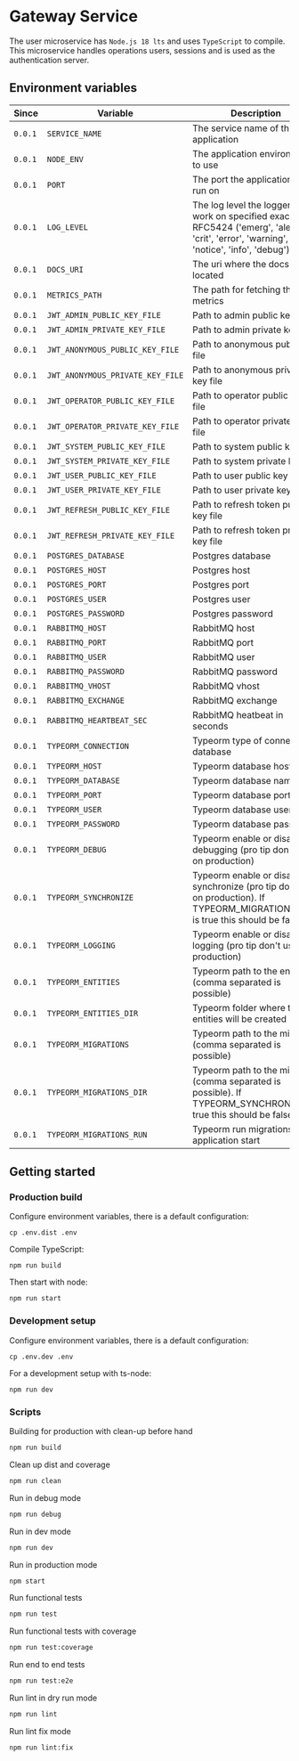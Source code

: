 # Gateway Service

The user microservice has `Node.js 18 lts` and uses `TypeScript` to compile.
This microservice handles operations users, sessions and is used as the authentication server.

## Environment variables

| Since   | Variable                         | Description                                                                                                                                  | Example                               |
|---------|----------------------------------|----------------------------------------------------------------------------------------------------------------------------------------------|---------------------------------------|
| `0.0.1` | `SERVICE_NAME`                   | The service name of the application                                                                                                          | `user`                                |
| `0.0.1` | `NODE_ENV`                       | The application environment to use                                                                                                           | `'production'`, `'development'`       |
| `0.0.1` | `PORT`                           | The port the application will run on                                                                                                         | `3000`                                |
| `0.0.1` | `LOG_LEVEL`                      | The log level the logger will work on specified exactly in RFC5424 ('emerg', 'alert', 'crit', 'error', 'warning', 'notice', 'info', 'debug') | `info`                                |
| `0.0.1` | `DOCS_URI`                       | The uri where the docs are located                                                                                                           | `http://docs-template.com`            |
| `0.0.1` | `METRICS_PATH`                   | The path for fetching the raw metrics                                                                                                        | `/private/metrics`                    |
| `0.0.1` | `JWT_ADMIN_PUBLIC_KEY_FILE`      | Path to admin public key file                                                                                                                | `./docker/keys/admin_public.pem`      |
| `0.0.1` | `JWT_ADMIN_PRIVATE_KEY_FILE`     | Path to admin private key file                                                                                                               | `./docker/keys/admin_private.pem`     |
| `0.0.1` | `JWT_ANONYMOUS_PUBLIC_KEY_FILE`  | Path to anonymous public key file                                                                                                            | `./docker/keys/anonymous_public.pem`  |
| `0.0.1` | `JWT_ANONYMOUS_PRIVATE_KEY_FILE` | Path to anonymous private key file                                                                                                           | `./docker/keys/anonymous_private.pem` |
| `0.0.1` | `JWT_OPERATOR_PUBLIC_KEY_FILE`   | Path to operator public key file                                                                                                             | `./docker/keys/operator_public.pem`   |
| `0.0.1` | `JWT_OPERATOR_PRIVATE_KEY_FILE`  | Path to operator private key file                                                                                                            | `./docker/keys/operator_private.pem`  |
| `0.0.1` | `JWT_SYSTEM_PUBLIC_KEY_FILE`     | Path to system public key file                                                                                                               | `./docker/keys/system_public.pem`     |
| `0.0.1` | `JWT_SYSTEM_PRIVATE_KEY_FILE`    | Path to system private key file                                                                                                              | `./docker/keys/system_private.pem`    |
| `0.0.1` | `JWT_USER_PUBLIC_KEY_FILE`       | Path to user public key file                                                                                                                 | `./docker/keys/user_public.pem`       |
| `0.0.1` | `JWT_USER_PRIVATE_KEY_FILE`      | Path to user private key file                                                                                                                | `./docker/keys/user_private.pem`      |
| `0.0.1` | `JWT_REFRESH_PUBLIC_KEY_FILE`    | Path to refresh token public key file                                                                                                        | `./docker/keys/refresh_public.pem`    |
| `0.0.1` | `JWT_REFRESH_PRIVATE_KEY_FILE`   | Path to refresh token private key file                                                                                                       | `./docker/keys/refresh_private.pem`   |
| `0.0.1` | `POSTGRES_DATABASE`              | Postgres database                                                                                                                            | `database`                            |
| `0.0.1` | `POSTGRES_HOST`                  | Postgres host                                                                                                                                | `127.0.0.1`                           |
| `0.0.1` | `POSTGRES_PORT`                  | Postgres port                                                                                                                                | `5432`                                |
| `0.0.1` | `POSTGRES_USER`                  | Postgres user                                                                                                                                | `guest`                               |
| `0.0.1` | `POSTGRES_PASSWORD`              | Postgres password                                                                                                                            | `guest`                               |
| `0.0.1` | `RABBITMQ_HOST`                  | RabbitMQ host                                                                                                                                | `127.0.0.1`                           |
| `0.0.1` | `RABBITMQ_PORT`                  | RabbitMQ port                                                                                                                                | `5672`                                |
| `0.0.1` | `RABBITMQ_USER`                  | RabbitMQ user                                                                                                                                | `guest`                               |
| `0.0.1` | `RABBITMQ_PASSWORD`              | RabbitMQ password                                                                                                                            | `guest`                               |
| `0.0.1` | `RABBITMQ_VHOST`                 | RabbitMQ vhost                                                                                                                               | ``                                    |
| `0.0.1` | `RABBITMQ_EXCHANGE`              | RabbitMQ exchange                                                                                                                            | `global`                              |
| `0.0.1` | `RABBITMQ_HEARTBEAT_SEC`         | RabbitMQ heatbeat in seconds                                                                                                                 | `15`                                  |
| `0.0.1` | `TYPEORM_CONNECTION`             | Typeorm type of connection database                                                                                                          | `postgres`                            |
| `0.0.1` | `TYPEORM_HOST`                   | Typeorm database host                                                                                                                        | `127.0.0.1`                           |
| `0.0.1` | `TYPEORM_DATABASE`               | Typeorm database name                                                                                                                        | `database_name`                       |
| `0.0.1` | `TYPEORM_PORT`                   | Typeorm database port                                                                                                                        | `5432`                                |
| `0.0.1` | `TYPEORM_USER`                   | Typeorm database user                                                                                                                        | `guest`                               |
| `0.0.1` | `TYPEORM_PASSWORD`               | Typeorm database password                                                                                                                    |                                       |
| `0.0.1` | `TYPEORM_DEBUG`                  | Typeorm enable or disable debugging (pro tip don't use on production)                                                                        | `false`                               |
| `0.0.1` | `TYPEORM_SYNCHRONIZE`            | Typeorm enable or disable synchronize (pro tip don't use on production). If TYPEORM_MIGRATIONS_RUN is true this should be false              | `false`                               |
| `0.0.1` | `TYPEORM_LOGGING`                | Typeorm enable or disable logging (pro tip don't use on production)                                                                          | `false`                               |
| `0.0.1` | `TYPEORM_ENTITIES`               | Typeorm path to the entities (comma separated is possible)                                                                                   | `src/database/entity/*.ts`            |
| `0.0.1` | `TYPEORM_ENTITIES_DIR`           | Typeorm folder where the entities will be created                                                                                            | `src/database/entity`                 |
| `0.0.1` | `TYPEORM_MIGRATIONS`             | Typeorm path to the migration (comma separated is possible)                                                                                  | `src/database/migrations/*.ts`        |
| `0.0.1` | `TYPEORM_MIGRATIONS_DIR`         | Typeorm path to the migration (comma separated is possible). If TYPEORM_SYNCHRONIZE is true this should be false                             | `src/database/migrations`             |
| `0.0.1` | `TYPEORM_MIGRATIONS_RUN`         | Typeorm run migrations on application start                                                                                                  | `true`                                |

## Getting started

### Production build

Configure environment variables, there is a default configuration:

```
cp .env.dist .env
```

Compile TypeScript:

```
npm run build
```

Then start with node:

```
npm run start
```

### Development setup

Configure environment variables, there is a default configuration:

```
cp .env.dev .env
```

For a development setup with ts-node:

```
npm run dev
```

### Scripts

Building for production with clean-up before hand

```bash
npm run build
```

Clean up dist and coverage

```bash
npm run clean
```

Run in debug mode

```bash
npm run debug
```

Run in dev mode

```bash
npm run dev
```

Run in production mode

```bash
npm start
```

Run functional tests

```bash
npm run test
```

Run functional tests with coverage

```bash
npm run test:coverage
```

Run end to end tests

```bash
npm run test:e2e
```

Run lint in dry run mode

```bash
npm run lint
```

Run lint fix mode

```bash
npm run lint:fix
```
